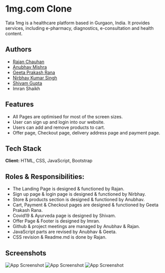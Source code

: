 
# 1mg.com Clone

Tata 1mg is a healthcare platform based in Gurgaon, India. It provides services, including e-pharmacy, diagnostics, e-consultation and health content.


## Authors

- [Rajan Chauhan](https://github.com/rajanchauhan165)
- [Anubhav Mishra](https://github.com/anubhav4968)
- [Geeta Prakash Rana](https://github.com/Geetu-Rana)
- [Nirbhay Kumar Singh](https://github.com/nirbhay244)
- [Shivam Gupta](https://github.com/shivamcool12345)
- Imran Shaikh

## Features

- All Pages are optimised for most of the screen sizes.
- User can sign up and login into our website.
- Users can add and remove products to cart.
- Offer page, Checkout page, delivery address page and payment page.


## Tech Stack

**Client:** HTML, CSS, JavaScript, Bootstrap




## Roles & Responsibilities:
- The Landing Page is designed & functioned by Rajan.
- Sign up page & login page is designed & functioned by Nirbhay.
- Store & products section is designed & functioned by Anubhav.
- Cart, Payment & Checkout pages are designed & functioned by Geeta Prakash Rana.
- Covid19 & Ayurveda page is designed by Shivam.
- Offer Page & Footer is designed by Imran.
- Github & project meetings are managed by Anubhav & Rajan.
- JavaScript parts are revised by Anubhav & Geeta.
- CSS revision & Readme.md is done by Rajan.
## Screenshots

![App Screenshot](https://i.ibb.co/f1DsWvr/Screenshot-185.png)
![App Screenshot](https://i.ibb.co/m5dhMKc/Screenshot-187.png)
![App Screenshot](https://i.ibb.co/Bcn9s5z/Screenshot-186.png)

